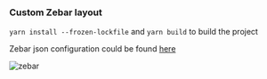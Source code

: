 ### Custom Zebar layout
`yarn install --frozen-lockfile` and `yarn build` to build the project

Zebar json configuration could be found [here](https://github.com/pakhv/dotfiles/blob/master/glazewm/zebar/deeznuts-glazewm.zebar.json)

![zebar](https://github.com/user-attachments/assets/f88221e3-fca1-4d60-9531-fd1bcb32bdf5)
